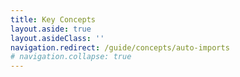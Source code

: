 ```yaml
---
title: Key Concepts
layout.aside: true
layout.asideClass: ''
navigation.redirect: /guide/concepts/auto-imports
# navigation.collapse: true
---
```

